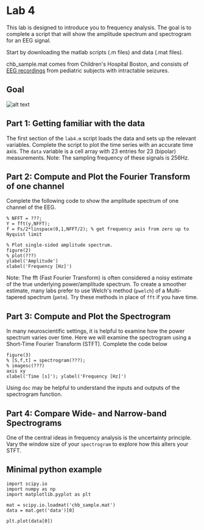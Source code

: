 # Lab 4

This lab is designed to introduce you to frequency analysis. The goal is to complete a script that will show the amplitude spectrum and spectrogram for an EEG signal.

Start by downloading the matlab scripts (.m files) and data (.mat files).

chb_sample.mat comes from Children's Hospital Boston, and consists of [EEG recordings](http://www.physionet.org/pn6/chbmit/) from pediatric subjects with intractable seizures.


## Goal

![alt text](https://github.com/stevensonlab/teaching/raw/master/sand/labs/lab4/assets/output.png)

## Part 1: Getting familiar with the data

The first section of the `lab4.m` script loads the data and sets up the relevant variables. Complete the script to plot the time series with an accurate time axis. The `data` variable is a cell array with 23 entries for 23 (bipolar) measurements. Note: The sampling frequency of these signals is 256Hz.

## Part 2: Compute and Plot the Fourier Transform of one channel

Complete the following code to show the amplitude spectrum of one channel of the EEG.

	% NFFT = ???;
	Y = fft(y,NFFT);
	f = Fs/2*linspace(0,1,NFFT/2); % get frequency axis from zero up to Nyquist limit

	% Plot single-sided amplitude spectrum.
	figure(2)
	% plot(???)
	ylabel('Amplitude')
	xlabel('Frequency [Hz]')

Note: The fft (Fast Fourier Transform) is often considered a noisy estimate of the true underlying power/amplitude spectrum. To create a smoother estimate, many labs prefer to use Welch's method (`pwelch`) of a Multi-tapered spectrum (`pmtm`). Try these methods in place of `fft` if you have time.

## Part 3: Compute and Plot the Spectrogram

In many neuroscientific settings, it is helpful to examine how the power spectrum varies over time. Here we will examine the spectrogram using a Short-Time Fourier Transform (STFT). Complete the code below 

	figure(3)
	% [S,f,t] = spectrogram(???);
	% imagesc(???)
	axis xy
	xlabel('Time [s]'); ylabel('Frequency [Hz]')

Using `doc` may be helpful to understand the inputs and outputs of the spectrogram function.

## Part 4: Compare Wide- and Narrow-band Spectrograms

One of the central ideas in frequency analysis is the uncertainty principle. Vary the window size of your `spectrogram` to explore how this alters your STFT.

## Minimal python example

	import scipy.io
	import numpy as np
	import matplotlib.pyplot as plt

	mat = scipy.io.loadmat('chb_sample.mat')
	data = mat.get('data')[0]

	plt.plot(data[0])